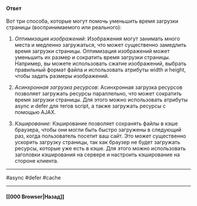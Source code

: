 #### Ответ

Вот три способа, которые могут помочь уменьшить время загрузки страницы (воспринимаемого или реального):

1. *Оптимизация изображений*: Изображения могут занимать много места и медленно загружаться, что может существенно замедлить время загрузки страницы. Оптимизация изображений может уменьшить их размер и сократить время загрузки страницы. Например, вы можете использовать сжатие изображений, выбрать правильный формат файла и использовать атрибуты width и height, чтобы задать размеры изображений.
    
2. *Асинхронная загрузка ресурсов*: Асинхронная загрузка ресурсов позволяет загружать ресурсы параллельно, что может сократить время загрузки страницы. Для этого можно использовать атрибуты async и defer для тегов script, а также загружать ресурсы с помощью AJAX.
    
3. *Кэширование*: Кэширование позволяет сохранять файлы в кэше браузера, чтобы они могли быть быстро загружены в следующий раз, когда пользователь посетит ваш сайт. Это может существенно ускорить загрузку страницы, так как браузер не будет загружать ресурсы, которые уже есть в кэше. Для этого можно использовать заголовки кэширования на сервере и настроить кэширование на стороне клиента.

___
#async #defer #cache

___

#### [[000 Browser|Назад]]